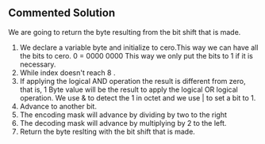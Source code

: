 ## Commented Solution

We are going to return the byte resulting from the bit shift that is made.

1. We declare a variable byte and initialize to cero.This way we can have all the bits to cero.
   0 = 0000 0000 
   This way we only put the bits to 1 if it is necessary. 
2. While index doesn't reach 8 .
3. If applying the logical AND operation the result is different from zero, that is, 1
   Byte value will be the result to apply the logical OR logical operation.
   We use & to detect the 1 in octet and we use | to set a bit to 1.
4. Advance to another bit.
5. The encoding mask will advance by dividing by two to the right
6. The decoding mask will advance by multiplying by 2 to the left.
7. Return the byte reslting with the bit shift that is made. 

